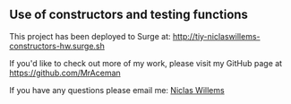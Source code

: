 ## Use of constructors and testing functions


This project has been deployed to Surge at: http://tiy-niclaswillems-constructors-hw.surge.sh

If you'd like to check out more of my work, please visit my GitHub page at https://github.com/MrAceman

If you have any questions please email me: [Niclas Willems](mailto:niclas.willems@gmail.com)
